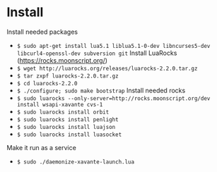 Install
=======
Install needed packages
* `$ sudo apt-get install lua5.1 liblua5.1-0-dev libncurses5-dev libcurl4-openssl-dev subversion git`
Install LuaRocks (https://rocks.moonscript.org/)
* `$ wget http://luarocks.org/releases/luarocks-2.2.0.tar.gz`
* `$ tar zxpf luarocks-2.2.0.tar.gz`
* `$ cd luarocks-2.2.0`
* `$ ./configure; sudo make bootstrap`
Install needed rocks
* `$ sudo luarocks --only-server=http://rocks.moonscript.org/dev install wsapi-xavante cvs-1`
* `$ sudo luarocks install orbit`
* `$ sudo luarocks install penlight`
* `$ sudo luarocks install luajson`
* `$ sudo luarocks install luasocket`

Make it run as a service
* `$ sudo ./daemonize-xavante-launch.lua`
